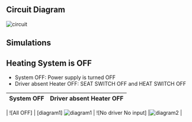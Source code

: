
## Circuit Diagram

![circuit](https://user-images.githubusercontent.com/94305490/144299123-c3373403-ebfe-46a9-a513-9caa222c3bf8.png)


## Simulations

## Heating System is OFF

* System OFF: Power supply is turned OFF
* Driver absent Heater OFF: SEAT SWITCH OFF and HEAT SWITCH OFF

| System OFF | Driver absent Heater OFF |
| --- | --- |

| ![All OFF] | [diagram1] ![diagram1](https://user-images.githubusercontent.com/94305490/144386651-4150b019-dbbc-47c4-a136-8d6851c71bc5.png)
 | ![No driver No input] |![diagram2](https://user-images.githubusercontent.com/94305490/144386732-4ad6de04-fee7-4146-a9d1-c75dffba86f4.png)
 |







